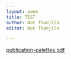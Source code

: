 ```yaml
---
layout: poem
title: TEST
author: Not Thanjila
editor: Not Thanjila

---
```

[publication-palettes.pdf](/uploads/publication-palettes.pdf "publication-palettes.pdf")